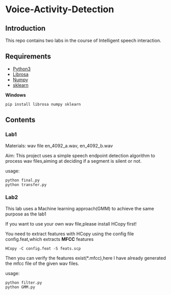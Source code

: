 # Voice-Activity-Detection

## Introduction

This repo contains two labs in the course of Intelligent speech interaction.

## Requirements

* [Python3](https://www.python.org/)
* [Librosa](http://librosa.github.io/librosa/)
* [Numpy](http://www.numpy.org/)
* [sklearn](http://scikit-learn.org/)

**Windows**

	pip install librosa numpy sklearn

## Contents

### Lab1

Materials: wav file en_4092_a.wav, en_4092_b.wav

Aim: This project uses a simple speech endpoint detection algorithm to process wav files,aiming at deciding if a segment is silent or not.

usage:

	python final.py
	python transfer.py

### Lab2

This lab uses a Machine learning approach(GMM) to achieve the same purpose as the lab1

If you want to use your own wav file,please install HCopy first!

You need to extract features with HCopy using the config file config.feat,which extracts **MFCC** features


	HCopy -C config.feat -S feats.scp

Then you can verify the features exist(*.mfcc),here l have already generated the mfcc file of the given wav files.

usage:

	python filter.py
	python GMM.py